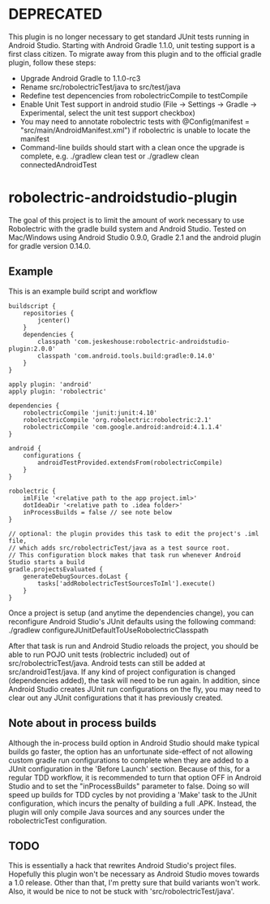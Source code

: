 DEPRECATED
==========
This plugin is no longer necessary to get standard JUnit tests running in Android Studio.  Starting with Android Gradle 1.1.0, unit testing support is a first class citizen.  To migrate away from this plugin and to the official gradle plugin, follow these steps:

* Upgrade Android Gradle to 1.1.0-rc3
* Rename src/robolectricTest/java to src/test/java
* Redefine test depencencies from robolectricCompile to testCompile
* Enable Unit Test support in android studio (File -> Settings -> Gradle -> Experimental, select the unit test support checkbox)
* You may need to annotate robolectric tests with @Config(manifest = "src/main/AndroidManifest.xml") if robolectric is unable to locate the manifest
* Command-line builds should start with a clean once the upgrade is complete, e.g. ./gradlew clean test or ./gradlew clean connectedAndroidTest

robolectric-androidstudio-plugin
================================
The goal of this project is to limit the amount of work necessary to use Robolectric with the gradle build system and Android Studio.  Tested on Mac/Windows using Android Studio 0.9.0, Gradle 2.1 and the android plugin for gradle version 0.14.0.

Example
-------
This is an example build script and workflow

	buildscript {
		repositories {
			jcenter()
		}
		dependencies {
			classpath 'com.jeskeshouse:robolectric-androidstudio-plugin:2.0.0'
			classpath 'com.android.tools.build:gradle:0.14.0'
		}
	}
	
	apply plugin: 'android'
	apply plugin: 'robolectric'
	
	dependencies {
		robolectricCompile 'junit:junit:4.10'
		robolectricCompile 'org.robolectric:robolectric:2.1'
		robolectricCompile 'com.google.android:android:4.1.1.4'
	}
	
	android {
	    configurations {
	        androidTestProvided.extendsFrom(robolectricCompile)
	    }
	}
	
	robolectric {
		imlFile '<relative path to the app project.iml>'
		dotIdeaDir '<relative path to .idea folder>'
		inProcessBuilds = false // see note below
	}
	
	// optional: the plugin provides this task to edit the project's .iml file, 
	// which adds src/robolectricTest/java as a test source root.
	// This configuration block makes that task run whenever Android Studio starts a build
	gradle.projectsEvaluated {
		generateDebugSources.doLast {
			tasks['addRobolectricTestSourcesToIml'].execute()
		}
	}
	
Once a project is setup (and anytime the dependencies change), you can reconfigure Android Studio's JUnit defaults using the following command:
	./gradlew configureJUnitDefaultToUseRobolectricClasspath
	
After that task is run and Android Studio reloads the project, you should be able to run POJO unit tests (roblectric included) out of src/robolectricTest/java.  Android tests can still be added at src/androidTest/java.  If any kind of project configuration is changed (dependencies added), the task will need to be run again.  In addition, since Android Studio creates JUnit run configurations on the fly, you may need to clear out any JUnit configurations that it has previously created.

Note about in process builds
----------------------------
Although the in-process build option in Android Studio should make typical builds go faster, the option has an unfortunate side-effect of not allowing custom gradle run configurations to complete when they are added to a JUnit configuration in the 'Before Launch' section.  Because of this, for a regular TDD workflow, it is recommended to turn that option OFF in Android Studio and to set the "inProcessBuilds" parameter to false.  Doing so will speed up builds for TDD cycles by not providing a 'Make' task to the JUnit configuration, which incurs the penalty of building a full .APK.  Instead, the plugin will only compile Java sources and any sources under the robolectricTest configuration.

TODO
----
This is essentially a hack that rewrites Android Studio's project files.  Hopefully this plugin won't be necessary as Android Studio moves towards a 1.0 release.  Other than that, I'm pretty sure that build variants won't work. Also, it would be nice to not be stuck with 'src/robolectricTest/java'.
